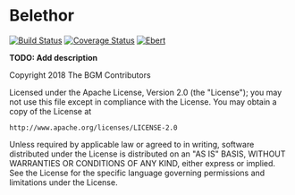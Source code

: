 # Belethor

[![Build Status](https://travis-ci.com/Belethors-General-Mods/belethor.svg?branch=master)](https://travis-ci.com/Belethors-General-Mods/belethor) [![Coverage Status](https://coveralls.io/repos/github/Belethors-General-Mods/belethor/badge.svg?branch=master)](https://coveralls.io/github/Belethors-General-Mods/belethor?branch=master) [![Ebert](https://ebertapp.io/github/Belethors-General-Mods/belethor.svg)](https://ebertapp.io/github/Belethors-General-Mods/belethor)

**TODO: Add description**




Copyright 2018 The BGM Contributors

Licensed under the Apache License, Version 2.0 (the "License");
you may not use this file except in compliance with the License.
You may obtain a copy of the License at

    http://www.apache.org/licenses/LICENSE-2.0

Unless required by applicable law or agreed to in writing, software
distributed under the License is distributed on an "AS IS" BASIS,
WITHOUT WARRANTIES OR CONDITIONS OF ANY KIND, either express or implied.
See the License for the specific language governing permissions and
limitations under the License.
